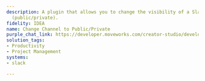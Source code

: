 ```yaml
---
description: A plugin that allows you to change the visibility of a Slack channel
  (public/private).
fidelity: IDEA
name: Change Channel to Public/Private
purple_chat_link: https://developer.moveworks.com/creator-studio/developer-tools/purple-chat/?conversation=%7B%22startTimestamp%22%3A%2211%3A43+AM%22%2C%22messages%22%3A%5B%7B%22role%22%3A%22user%22%2C%22parts%22%3A%5B%7B%22richText%22%3A%22Change+the+visibility+of+a+Slack+channel.%22%7D%5D%7D%2C%7B%22role%22%3A%22assistant%22%2C%22parts%22%3A%5B%7B%22richText%22%3A%22%3Cp%3EWhich+channel%27s+visibility+do+you+want+to+change%3F%3C%2Fp%3E%22%7D%5D%7D%2C%7B%22role%22%3A%22user%22%2C%22parts%22%3A%5B%7B%22richText%22%3A%22%3Cp%3E%23dev-team%3C%2Fp%3E%22%7D%5D%7D%2C%7B%22role%22%3A%22assistant%22%2C%22parts%22%3A%5B%7B%22richText%22%3A%22%3Cp%3EDo+you+want+to+make+%23dev-team+private+or+keep+it+public%3F%3C%2Fp%3E%22%7D%2C%7B%22richText%22%3A%22%3Cb%3E%3Cp%3ECurrent%3A+Public%3C%2Fp%3E%3C%2Fb%3E%22%7D%2C%7B%22buttons%22%3A%5B%7B%22style%22%3A%22outlined%22%2C%22buttonText%22%3A%22Make+Private%22%7D%2C%7B%22style%22%3A%22outlined%22%2C%22buttonText%22%3A%22Keep+Public%22%7D%5D%7D%5D%7D%2C%7B%22role%22%3A%22user%22%2C%22parts%22%3A%5B%7B%22richText%22%3A%22%3Cp%3EMake+Private%3C%2Fp%3E%22%7D%5D%7D%2C%7B%22role%22%3A%22assistant%22%2C%22parts%22%3A%5B%7B%22richText%22%3A%22%3Cb%3E%3Cp%3EConfirm+visibility+change%3C%2Fp%3E%3C%2Fb%3E%3Cbr%3E%3Cp%3E%3Cb%3EChannel%3A+%3C%2Fb%3E%23dev-team%3Cbr%3E%3Cb%3EChange+to%3A+%3C%2Fb%3EPrivate%3Cbr%3E%3C%2Fp%3E%22%7D%2C%7B%22buttons%22%3A%5B%7B%22style%22%3A%22filled%22%2C%22buttonText%22%3A%22Confirm+Change%22%7D%2C%7B%22style%22%3A%22outlined%22%2C%22buttonText%22%3A%22Cancel%22%7D%5D%7D%5D%7D%5D%7D
solution_tags:
- Productivity
- Project Management
systems:
- slack

---
```

